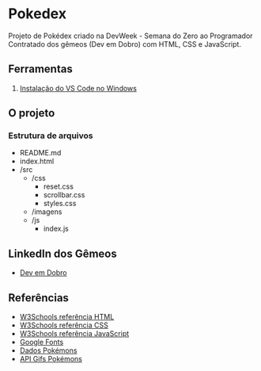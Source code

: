 # Pokedex
Projeto de Pokédex criado na DevWeek - Semana do Zero ao Programador Contratado dos gêmeos (Dev em Dobro) com HTML, CSS e JavaScript.

## Ferramentas
1. [Instalação do VS Code no Windows](https://kenzie.com.br/blog/instalacao-vs-code-windows/)

## O projeto

### Estrutura de arquivos

- README.md
- index.html
- /src
  - /css
    - reset.css
    - scrollbar.css
    - styles.css
  - /imagens
  - /js
    - index.js

## LinkedIn dos Gêmeos

- [Dev em Dobro](https://br.linkedin.com/company/dev-em-dobro)

## Referências

- [W3Schools referência HTML](https://www.w3schools.com/tags/default.asp)
- [W3Schools referência CSS](https://www.w3schools.com/cssref/default.asp)
- [W3Schools referência JavaScript](https://www.w3schools.com/jsref/jsref_reference.asp)
- [Google Fonts](https://fonts.google.com/)
- [Dados Pokémons](https://www.pokemon.com/br/pokedex/)
- [API Gifs Pokémons](https://raw.githubusercontent.com/PokeAPI/sprites/master/sprites/pokemon/versions/generation-v/black-white/animated/1.gif)
